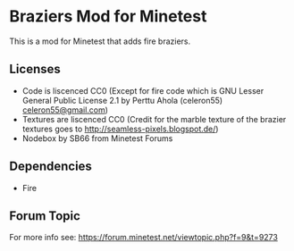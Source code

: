 Braziers Mod for Minetest
============================

This is a mod for Minetest that adds fire braziers.

Licenses
--------------

- Code is liscenced CC0 (Except for fire code which is GNU Lesser General Public License 2.1 by Perttu Ahola (celeron55) <celeron55@gmail.com>)
- Textures are liscenced CC0 (Credit for the marble texture of the brazier textures goes to http://seamless-pixels.blogspot.de/)
- Nodebox by SB66 from Minetest Forums

Dependencies
--------------

- Fire

Forum Topic
--------------
For more info see: https://forum.minetest.net/viewtopic.php?f=9&t=9273
